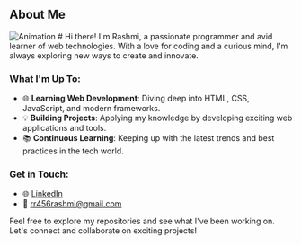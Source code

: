 ## About Me

![Animation](https://tenor.com/bk8CX.gif) # Hi there!</span> I'm Rashmi, a passionate programmer and avid learner of web technologies. With a love for coding and a curious mind, I'm always exploring new ways to create and innovate.

### What I'm Up To:
- 🌐 <span style="display:inline-block; animation: wave 2s infinite;">**Learning Web Development**</span>: Diving deep into HTML, CSS, JavaScript, and modern frameworks.
- 💡 <span style="display:inline-block; animation: wave 2s infinite;">**Building Projects**</span>: Applying my knowledge by developing exciting web applications and tools.
- 📚 <span style="display:inline-block; animation: wave 2s infinite;">**Continuous Learning**</span>: Keeping up with the latest trends and best practices in the tech world.

### Get in Touch:
- 🌐 [LinkedIn](https://www.linkedin.com/in/rashmi-n-899355285/)
- 📧 rr456rashmi@gmail.com

Feel free to explore my repositories and see what I've been working on. Let's connect and collaborate on exciting projects!
